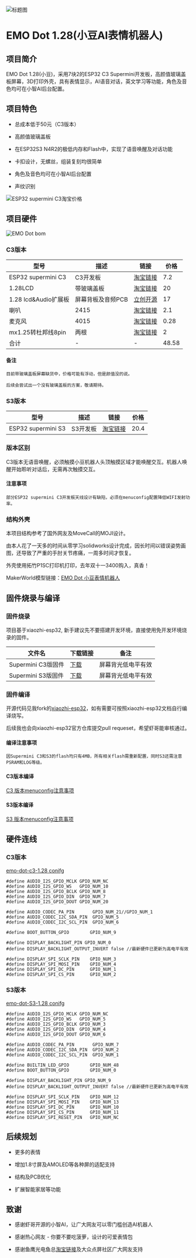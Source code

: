 ![标题图](docs/EMO-Dot.jpg)

# EMO Dot 1.28(小豆AI表情机器人)
## 项目简介

EMO Dot 1.28(小豆)，采用7块2的ESP32 C3 Supermini开发板，高颜值玻璃盖板屏幕，3D打印外壳，具有表情显示，AI语音对话，英文学习等功能，角色及音色均可在小智AI后台配置。

## 项目特色
* 总成本低于50元（C3版本）

* 高颜值玻璃盖板

* 在ESP32S3 N4R2的极低内存和Flash中，实现了语音唤醒及对话功能

* 卡扣设计，无螺丝，组装复刻均很简单

* 角色及音色均可在小智AI后台配置

* 声纹识别

![ESP32 supermini C3淘宝价格](docs/supermini_price.png)
## 项目硬件
![EMO Dot bom](docs/EMO-Dot_bom.jpg)

### C3版本
| 型号 | 描述 | 链接 |价格 |
| ---- | ---- | ---- | ---- |
| ESP32 supermini C3 | C3开发板 | [淘宝链接](https://item.taobao.com/item.htm?id=748324039194) | 7.2|
| 1.28LCD | 带玻璃盖板 | [淘宝链接](https://item.taobao.com/item.htm?&id=694336841904) | 20|
| 1.28 lcd&Audio扩展板 | 屏幕背板及音频PCB | [立创开源]( https://oshwhub.com/xglaaa/emodot-xiaodou) | 17|
| 喇叭 | 2415 | [淘宝链接](https://item.taobao.com/item.htm?id=728806967199) | 2.1|
| 麦克风 | 4015 | [淘宝链接](https://item.taobao.com/item.htm?id=764128372417) | 0.28|
| mx1.25转杜邦线8pin | 两根 | [淘宝链接](https://www.example.com/project2) | 2|
| 合计 |-|-| 48.58 |

#### 备注
    目前带玻璃盖板屏幕缺货中，价格可能有浮动，但是颜值没的说。

    后续会尝试出一个没有玻璃盖板的方案，敬请期待。
    
### S3版本
| 型号 | 描述 | 链接 |价格 |
| ---- | ---- | ---- | ---- |
| ESP32 supermini S3 | S3开发板 | [淘宝链接](https://item.taobao.com/item.htm?id=777200828819) |20.4 |

### 版本区别
C3版本无语音唤醒，必须触摸小豆机器人头顶触摸区域才能唤醒交互。机器人唤醒开始聆听对话后，无需再次触摸交互。

#### 注意事项
    部分ESP32 supermini C3开发板天线设计有缺陷，必须在menuconfig配置降低WIFI发射功率。

### 结构外壳
本项目结构参考了国外网友及MoveCall的MOJI设计。

由本人花了一天多的时间从零学习solidworks设计完成，因长时间以错误姿势画图，还导致了严重的手肘关节疼痛，一周多时间才恢复。

外壳使用拓竹P1SC打印机打印，去年双十一3400购入，真香！

MakerWorld模型链接：[EMO Dot 小豆表情机器人](https://makerworld.com.cn/zh/models/1003119-emo-dot-xiao-dou-biao-qing-ji-qi-ren)

## 固件烧录与编译
### 固件烧录
项目基于xiaozhi-esp32, 新手建议先不要搭建开发环境，直接使用免开发环境烧录的固件。

| 文件名 | 下载链接 | 备注 |
| ------ | -------- | -------- |
| Supermini C3版固件 | [下载](bin/EMO-Dot-C3-1.28-1.4.1_20250305.bin) |屏幕背光低电平有效|
| Supermini S3版固件 | [下载](bin/EMO-Dot-C3-1.28-1.4.1_20250305.bin) |屏幕背光低电平有效|

### 固件编译
开源代码见我fork的[xiaozhi-esp32](https://github.com/M-D-777/xiaozhi-esp32)，如有需要可按照xiaozhi-esp32文档自行编译烧写。

后续我也会向xiaozhi-esp32官方仓库提交pull requeset，希望虾哥能审核通过。
#### 编译注意事项
    因Supermini C3和S3的flash均只有4MB，所有相关flash需重新配置，同时S3还需注意PSRAM和LOG等级。

#### C3版本编译
[C3 版本menuconfig注意事项](https://github.com/M-D-777/xiaozhi-esp32/blob/emo-dot/main/boards/emo-dot-c3-1.28/README.md)
#### S3版本编译
[S3 版本menuconfig注意事项](https://github.com/M-D-777/xiaozhi-esp32/blob/emo-dot/main/boards/emo-dot-s3-1.28/README.md)

## 硬件连线
### C3版本
[emo-dot-c3-1.28 conifg](https://github.com/M-D-777/xiaozhi-esp32/blob/emo-dot/main/boards/emo-dot-c3-1.28/config.h)
``` 
#define AUDIO_I2S_GPIO_MCLK GPIO_NUM_NC
#define AUDIO_I2S_GPIO_WS   GPIO_NUM_10
#define AUDIO_I2S_GPIO_BCLK GPIO_NUM_8
#define AUDIO_I2S_GPIO_DIN  GPIO_NUM_7
#define AUDIO_I2S_GPIO_DOUT GPIO_NUM_20

#define AUDIO_CODEC_PA_PIN       GPIO_NUM_21//GPIO_NUM_1
#define AUDIO_CODEC_I2C_SDA_PIN  GPIO_NUM_5
#define AUDIO_CODEC_I2C_SCL_PIN  GPIO_NUM_6

#define BOOT_BUTTON_GPIO        GPIO_NUM_9

#define DISPLAY_BACKLIGHT_PIN GPIO_NUM_0
#define DISPLAY_BACKLIGHT_OUTPUT_INVERT false //最新硬件已更新为高电平有效

#define DISPLAY_SPI_SCLK_PIN    GPIO_NUM_3
#define DISPLAY_SPI_MOSI_PIN    GPIO_NUM_4
#define DISPLAY_SPI_DC_PIN      GPIO_NUM_1
#define DISPLAY_SPI_CS_PIN      GPIO_NUM_2

```
### S3版本
[emo-dot-S3-1.28 conifg](https://github.com/M-D-777/xiaozhi-esp32/blob/emo-dot/main/boards/emo-dot-s3-1.28/config.h)
```
#define AUDIO_I2S_GPIO_MCLK GPIO_NUM_NC
#define AUDIO_I2S_GPIO_WS   GPIO_NUM_5
#define AUDIO_I2S_GPIO_BCLK GPIO_NUM_3
#define AUDIO_I2S_GPIO_DIN  GPIO_NUM_4
#define AUDIO_I2S_GPIO_DOUT GPIO_NUM_6

#define AUDIO_CODEC_PA_PIN       GPIO_NUM_7
#define AUDIO_CODEC_I2C_SDA_PIN  GPIO_NUM_2
#define AUDIO_CODEC_I2C_SCL_PIN  GPIO_NUM_1

#define BUILTIN_LED_GPIO        GPIO_NUM_48
#define BOOT_BUTTON_GPIO        GPIO_NUM_0

#define DISPLAY_BACKLIGHT_PIN GPIO_NUM_9
#define DISPLAY_BACKLIGHT_OUTPUT_INVERT false //最新硬件已更新为高电平有效

#define DISPLAY_SPI_SCLK_PIN    GPIO_NUM_12
#define DISPLAY_SPI_MOSI_PIN    GPIO_NUM_13
#define DISPLAY_SPI_DC_PIN      GPIO_NUM_10
#define DISPLAY_SPI_CS_PIN      GPIO_NUM_11
#define DISPLAY_SPI_RESET_PIN   GPIO_NUM_NC

```
## 后续规划
* 更多的表情

* 增加1.8寸屏及AMOLED等各种屏的适配支持

* 结构及PCB优化

* 扩展智能家居等功能

## 致谢
* 感谢虾哥开源的小智AI，让广大网友可以零门槛创造AI机器人

* 感谢热心网友 - 你要不要吃菠萝，设计的可爱表情包

* 感谢鱼鹰光电鱼总[淘宝链接](https://shop110742373.taobao.com/shop/view_shop.htm)及大众点屏社区广大网友支持


